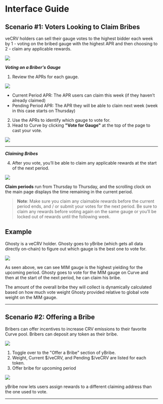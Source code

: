 # Interface Guide
 

## Scenario #1: Voters Looking to Claim Bribes

veCRV holders can sell their gauge votes to the highest bidder each week by 1 - voting on the bribed gauge with the highest APR and then choosing to 2 - claim any applicable rewards.

![](https://i.imgur.com/uwO1vBe.png)

***Voting on a Briber's Gauge***


1. Review the APRs for each gauge.

![](https://i.imgur.com/5Qu240a.png)

*    Current Period APR: The APR users can claim this week (if they haven’t already claimed)
*    Pending Period APR: The APR they will be able to claim next week (week in this case starts on Thursday)
    

2. Use the APRs to identify which gauge to vote for.
3. Head to Curve by clicking **"Vote for Gauge"**  at the top of the page to cast your vote. 

![](https://i.imgur.com/vOV8ht9.png)

----


***Claiming Bribes***

4. After you vote, you’ll be able to claim any applicable rewards at the start of the next period.

![](https://i.imgur.com/9OUUubR.png)

**Claim periods** run from Thursday to Thursday, and the scrolling clock on the main page displays the time remaining in the current period.

> **Note**: Make sure you claim any claimable rewards before the current period ends, and / or submit your votes for the next period. Be sure to claim any rewards before voting again on the same gauge or you’ll be locked out of rewards until the following week.

## Example

Ghosty is a veCRV holder. Ghosty goes to yBribe (which gets all data directly on-chain) to figure out which gauge is the best one to vote for.

![](https://i.imgur.com/OR1ZDlK.png)

As seen above, we can see MIM gauge is the highest yielding for the upcoming period. Ghosty goes to vote for the MIM gauge on Curve and then at the start of the next period, he can claim his bribe.

The amount of the overall bribe they will collect is dynamically calculated based on how much vote weight Ghosty provided relative to global vote weight on the MIM gauge.

----

## Scenario #2: Offering a Bribe

Bribers can offer incentives to increase CRV emissions to their favorite Curve pool. Bribers can deposit any token as their bribe.

![](https://i.imgur.com/tLp1787.png)


1. Toggle over to the "Offer a Bribe" section of yBribe.
2. Weight, Current $/veCRV, and Pending $/veCRV are listed for each token.
3. Offer bribe for upcoming period

![](https://i.imgur.com/V9jaexu.png)

yBribe now lets users assign rewards to a different claiming address than the one used to vote. 

----

